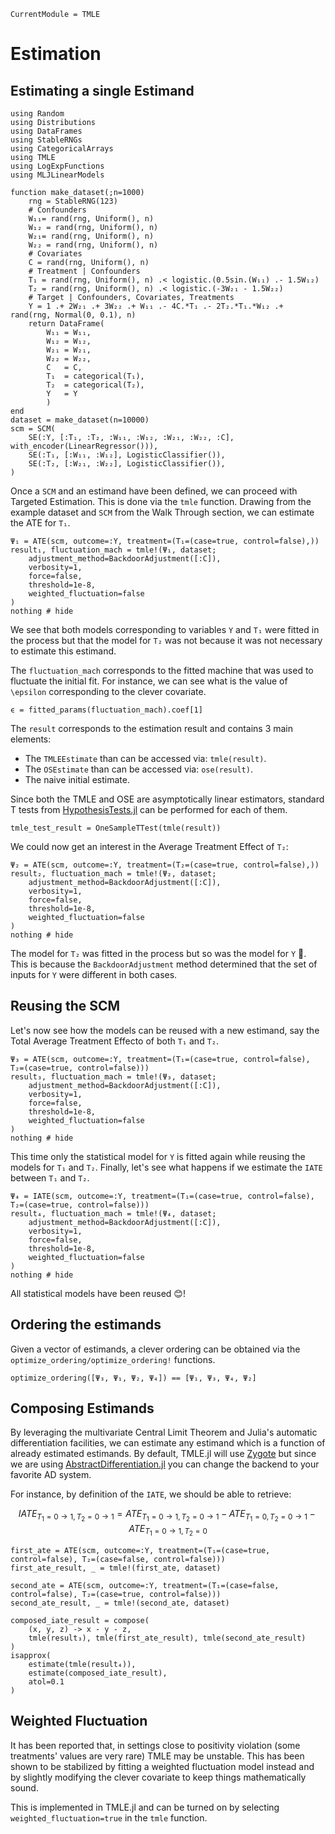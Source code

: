 ```@meta
CurrentModule = TMLE
```

# Estimation

## Estimating a single Estimand

```@setup estimation
using Random
using Distributions
using DataFrames
using StableRNGs
using CategoricalArrays
using TMLE
using LogExpFunctions
using MLJLinearModels

function make_dataset(;n=1000)
    rng = StableRNG(123)
    # Confounders
    W₁₁= rand(rng, Uniform(), n)
    W₁₂ = rand(rng, Uniform(), n)
    W₂₁= rand(rng, Uniform(), n)
    W₂₂ = rand(rng, Uniform(), n)
    # Covariates
    C = rand(rng, Uniform(), n)
    # Treatment | Confounders
    T₁ = rand(rng, Uniform(), n) .< logistic.(0.5sin.(W₁₁) .- 1.5W₁₂)
    T₂ = rand(rng, Uniform(), n) .< logistic.(-3W₂₁ - 1.5W₂₂)
    # Target | Confounders, Covariates, Treatments
    Y = 1 .+ 2W₂₁ .+ 3W₂₂ .+ W₁₁ .- 4C.*T₁ .- 2T₂.*T₁.*W₁₂ .+ rand(rng, Normal(0, 0.1), n)
    return DataFrame(
        W₁₁ = W₁₁, 
        W₁₂ = W₁₂,
        W₂₁ = W₂₁,
        W₂₂ = W₂₂,
        C   = C,
        T₁  = categorical(T₁),
        T₂  = categorical(T₂),
        Y   = Y
        )
end
dataset = make_dataset(n=10000)
scm = SCM(
    SE(:Y, [:T₁, :T₂, :W₁₁, :W₁₂, :W₂₁, :W₂₂, :C], with_encoder(LinearRegressor())),
    SE(:T₁, [:W₁₁, :W₁₂], LogisticClassifier()),
    SE(:T₂, [:W₂₁, :W₂₂], LogisticClassifier()),
)
```

Once a `SCM` and an estimand have been defined, we can proceed with Targeted Estimation. This is done via the `tmle` function. Drawing from the example dataset and `SCM` from the Walk Through section, we can estimate the ATE for `T₁`.

```@example estimation
Ψ₁ = ATE(scm, outcome=:Y, treatment=(T₁=(case=true, control=false),))
result₁, fluctuation_mach = tmle!(Ψ₁, dataset;
    adjustment_method=BackdoorAdjustment([:C]), 
    verbosity=1, 
    force=false, 
    threshold=1e-8, 
    weighted_fluctuation=false
)
nothing # hide
```

We see that both models corresponding to variables `Y` and `T₁` were fitted in the process but that the model for `T₂` was not because it was not necessary to estimate this estimand.

The `fluctuation_mach` corresponds to the fitted machine that was used to fluctuate the initial fit. For instance, we can see what is the value of ``\epsilon`` corresponding to the clever covariate.

```@example estimation
ϵ = fitted_params(fluctuation_mach).coef[1]
```

The `result` corresponds to the estimation result and contains 3 main elements:

- The `TMLEEstimate` than can be accessed via: `tmle(result)`.
- The `OSEstimate` than can be accessed via: `ose(result)`.
- The naive initial estimate.

Since both the TMLE and OSE are asymptotically linear estimators, standard T tests from [HypothesisTests.jl](https://juliastats.org/HypothesisTests.jl/stable/) can be performed for each of them.

```@example estimation
tmle_test_result = OneSampleTTest(tmle(result))
```

We could now get an interest in the Average Treatment Effect of `T₂`:

```@example estimation
Ψ₂ = ATE(scm, outcome=:Y, treatment=(T₂=(case=true, control=false),))
result₂, fluctuation_mach = tmle!(Ψ₂, dataset;
    adjustment_method=BackdoorAdjustment([:C]), 
    verbosity=1, 
    force=false, 
    threshold=1e-8, 
    weighted_fluctuation=false
)
nothing # hide
```

The model for `T₂` was fitted in the process but so was the model for `Y` 🤔. This is because the `BackdoorAdjustment` method determined that the set of inputs for `Y` were different in both cases.

## Reusing the SCM

Let's now see how the models can be reused with a new estimand, say the Total Average Treatment Effecto of both `T₁` and `T₂`.

```@example estimation
Ψ₃ = ATE(scm, outcome=:Y, treatment=(T₁=(case=true, control=false), T₂=(case=true, control=false)))
result₃, fluctuation_mach = tmle!(Ψ₃, dataset;
    adjustment_method=BackdoorAdjustment([:C]), 
    verbosity=1, 
    force=false, 
    threshold=1e-8, 
    weighted_fluctuation=false
)
nothing # hide
```

This time only the statistical model for `Y` is fitted again while reusing the models for `T₁` and `T₂`. Finally, let's see what happens if we estimate the `IATE` between `T₁` and `T₂`.

```@example estimation
Ψ₄ = IATE(scm, outcome=:Y, treatment=(T₁=(case=true, control=false), T₂=(case=true, control=false)))
result₄, fluctuation_mach = tmle!(Ψ₄, dataset;
    adjustment_method=BackdoorAdjustment([:C]), 
    verbosity=1, 
    force=false, 
    threshold=1e-8, 
    weighted_fluctuation=false
)
nothing # hide
```

All statistical models have been reused 😊!

## Ordering the estimands

Given a vector of estimands, a clever ordering can be obtained via the `optimize_ordering/optimize_ordering!` functions.

```@example estimation
optimize_ordering([Ψ₃, Ψ₁, Ψ₂, Ψ₄]) == [Ψ₁, Ψ₃, Ψ₄, Ψ₂]
```

## Composing Estimands

By leveraging the multivariate Central Limit Theorem and Julia's automatic differentiation facilities, we can estimate any estimand which is a function of already estimated estimands. By default, TMLE.jl will use [Zygote](https://fluxml.ai/Zygote.jl/latest/) but since we are using [AbstractDifferentiation.jl](https://github.com/JuliaDiff/AbstractDifferentiation.jl) you can change the backend to your favorite AD system.

For instance, by definition of the ``IATE``, we should be able to retrieve:

```math
IATE_{T_1=0 \rightarrow 1, T_2=0 \rightarrow 1} = ATE_{T_1=0 \rightarrow 1, T_2=0 \rightarrow 1} - ATE_{T_1=0, T_2=0 \rightarrow 1} - ATE_{T_1=0 \rightarrow 1, T_2=0}
```

```@example estimation
first_ate = ATE(scm, outcome=:Y, treatment=(T₁=(case=true, control=false), T₂=(case=false, control=false)))
first_ate_result, _ = tmle!(first_ate, dataset)

second_ate = ATE(scm, outcome=:Y, treatment=(T₁=(case=false, control=false), T₂=(case=true, control=false)))
second_ate_result, _ = tmle!(second_ate, dataset)

composed_iate_result = compose(
    (x, y, z) -> x - y - z, 
    tmle(result₃), tmle(first_ate_result), tmle(second_ate_result)
)
isapprox(
    estimate(tmle(result₄)),
    estimate(composed_iate_result),
    atol=0.1
)
```

## Weighted Fluctuation

It has been reported that, in settings close to positivity violation (some treatments' values are very rare) TMLE may be unstable. This has been shown to be stabilized by fitting a weighted fluctuation model instead and by slightly modifying the clever covariate to keep things mathematically sound.

This is implemented in TMLE.jl and can be turned on by selecting `weighted_fluctuation=true` in the `tmle` function.
